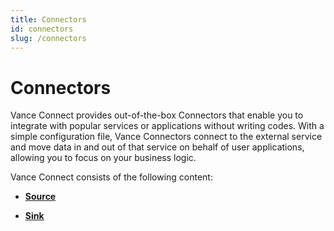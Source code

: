 ```yaml
---
title: Connectors
id: connectors
slug: /connectors
---
```


# Connectors

Vance Connect provides out-of-the-box Connectors that enable you to integrate with popular services or applications 
without writing codes. With a simple configuration file, Vance Connectors connect to the external service and move data
in and out of that service on behalf of user applications, allowing you to focus on your business logic.

Vance Connect consists of the following content:

- [**Source**][connectors-source]

- [**Sink**][connectors-sink]


[connectors-source]: connectors/source.md

[connectors-sink]: connectors/sink.md
